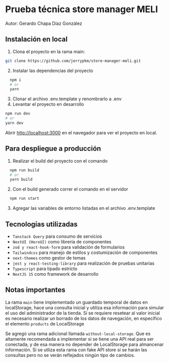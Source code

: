 # Prueba técnica store manager MELI

Autor: Gerardo Chapa Díaz González


## Instalación en local

1. Clona el proyecto en la rama main: 

  ```bash
  git clone https://github.com/jerrypkm/store-manager-meli.git
  ```
2. Instalar las dependencias del proyecto

```bash
  npm i
  # or
  yarn
```
3. Clonar el archivo .env.template y renombrarlo a .env
4. Levantar el proyecto en desarrollo
```bash
npm run dev
# or
yarn dev
```

Abrir [http://localhost:3000](http://localhost:3000) en el navegador para ver el proyecto en local.

## Para despliegue a producción

1. Realizar el build del proyecto con el comando
```bash
  npm run build
  # or
  yarn build
```
2. Con el build generado correr el comando en el servidor
```bash
  npm run start
```
3. Agregar las variables de entorno listadas en el archivo .env.template


## Tecnologías utilizadas
- ``Tanstack Query`` para consumo de servicios
- ``NextUI (HeroUI)`` como librería de componentes
- ``zod y react-hook-form`` para validación de formularios
- ``Tailwindcss`` para manejo de estilos y costumización de componentes
- ``next-themes`` como gestor de temas
- ``jest y react-testing-library`` para realización de pruebas unitarias
- ``Typescript`` para tipado estricto
- ``NextJS 15`` como framework de desarrollo

## Notas importantes

La rama ``main`` tiene implementado un guardado temporal de datos en localStorage, hace una consulta inicial y utiliza esa información para simular el uso del administrador de la tienda. Si se requiere resetear al valor inicial es necesario realizar un borrado de los datos de navegación, en específico el elemento ``products`` de LocalStorage

Se agregó una rama adicional llamada ``without-local-storage``. Que es altamente recomendada a implementar si se tiene una API real para ser conectada, y de esa manera no depender de LocalStorage para almancenar información. Si se utliza esta rama con fake API store sí se harán las consultas pero no se verán reflejados ningún tipo de cambios.

